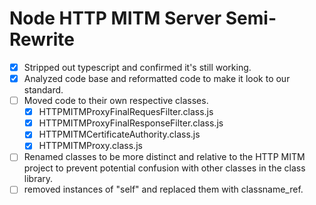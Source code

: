 # Node HTTP MITM Server Semi-Rewrite

- [x] Stripped out typescript and confirmed it's still working.
- [x] Analyzed code base and reformatted code to make it look to our standard.
- [ ] Moved code to their own respective classes.
    - [x] HTTPMITMProxyFinalRequesFilter.class.js
    - [x] HTTPMITMProxyFinalResponseFilter.class.js
    - [x] HTTPMITMCertificateAuthority.class.js
    - [x] HTTPMITMProxy.class.js
- [ ] Renamed classes to be more distinct and relative to the HTTP MITM project to prevent potential confusion with other classes in the class library.
- [ ] removed instances of "self" and replaced them with classname_ref.
